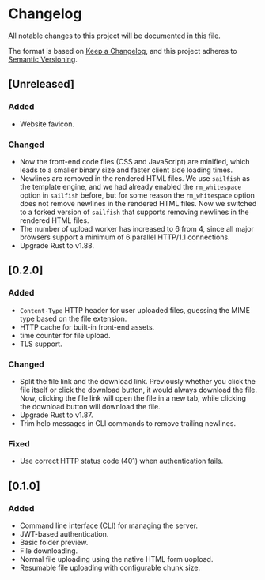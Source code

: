 # Changelog

All notable changes to this project will be documented in this file.

The format is based on [Keep a Changelog](https://keepachangelog.com/en/1.1.0/),
and this project adheres to [Semantic Versioning](https://semver.org/spec/v2.0.0.html).

## [Unreleased]

### Added

- Website favicon.

### Changed

- Now the front-end code files (CSS and JavaScript) are minified, which leads to a smaller binary size and faster client side loading times.
- Newlines are removed in the rendered HTML files. We use `sailfish` as the template engine, and we had already enabled the `rm_whitespace` option in `sailfish` before, but for some reason the `rm_whitespace` option does not remove newlines in the rendered HTML files. Now we switched to a forked version of `sailfish` that supports removing newlines in the rendered HTML files.
- The number of upload worker has increased to 6 from 4, since all major browsers support a minimum of 6 parallel HTTP/1.1 connections.
- Upgrade Rust to v1.88.

## [0.2.0]

### Added

- `Content-Type` HTTP header for user uploaded files, guessing the MIME type based on the file extension.
- HTTP cache for built-in front-end assets.
- time counter for file upload.
- TLS support.

### Changed

- Split the file link and the download link. Previously whether you click the file itself or click the download button, it would always download the file. Now, clicking the file link will open the file in a new tab, while clicking the download button will download the file.
- Upgrade Rust to v1.87.
- Trim help messages in CLI commands to remove trailing newlines.

### Fixed

- Use correct HTTP status code (401) when authentication fails.

## [0.1.0]

### Added

- Command line interface (CLI) for managing the server.
- JWT-based authentication.
- Basic folder preview.
- File downloading.
- Normal file uploading using the native HTML form uopload.
- Resumable file uploading with configurable chunk size.
